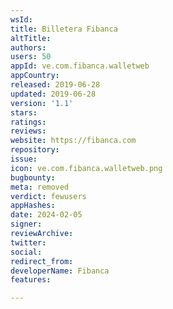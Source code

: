 ```yaml
---
wsId: 
title: Billetera Fibanca
altTitle: 
authors: 
users: 50
appId: ve.com.fibanca.walletweb
appCountry: 
released: 2019-06-28
updated: 2019-06-28
version: '1.1'
stars: 
ratings: 
reviews: 
website: https://fibanca.com
repository: 
issue: 
icon: ve.com.fibanca.walletweb.png
bugbounty: 
meta: removed
verdict: fewusers
appHashes: 
date: 2024-02-05
signer: 
reviewArchive: 
twitter: 
social: 
redirect_from: 
developerName: Fibanca
features: 

---
```


